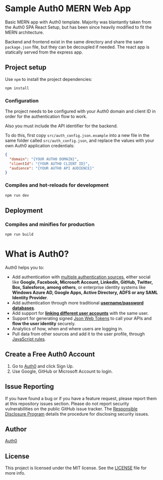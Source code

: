 # Sample Auth0 MERN Web App

Basic MERN app with Auth0 template. Majority was blantantly taken from the Auth0 SPA React Setup, but has been since heavily modified to fit the MERN architecture.

Backend and frontend exist in the same directory and share the sane `package.json` file, but they can be decoupled if needed. The react app is statically served from the express app.

## Project setup

Use `npm` to install the project dependencies:

```bash
npm install
```

### Configuration

The project needs to be configured with your Auth0 domain and client ID in order for the authentication flow to work.

Also you must include the API identifier for the backend.

To do this, first copy `src/auth_config.json.example` into a new file in the same folder called `src/auth_config.json`, and replace the values with your own Auth0 application credentials:

```json
{
  "domain": "{YOUR AUTH0 DOMAIN}",
  "clientId": "{YOUR AUTH0 CLIENT ID}",
  "audience": "{YOUR AUTH0 API AUDIENCE}"
}
```

### Compiles and hot-reloads for development

```bash
npm run dev
```

## Deployment

### Compiles and minifies for production

```bash
npm run build
```

# What is Auth0?

Auth0 helps you to:

- Add authentication with [multiple authentication sources](https://docs.auth0.com/identityproviders), either social like **Google, Facebook, Microsoft Account, LinkedIn, GitHub, Twitter, Box, Salesforce, among others**, or enterprise identity systems like **Windows Azure AD, Google Apps, Active Directory, ADFS or any SAML Identity Provider**.
- Add authentication through more traditional **[username/password databases](https://docs.auth0.com/mysql-connection-tutorial)**.
- Add support for **[linking different user accounts](https://docs.auth0.com/link-accounts)** with the same user.
- Support for generating signed [Json Web Tokens](https://docs.auth0.com/jwt) to call your APIs and **flow the user identity** securely.
- Analytics of how, when and where users are logging in.
- Pull data from other sources and add it to the user profile, through [JavaScript rules](https://docs.auth0.com/rules).

## Create a Free Auth0 Account

1. Go to [Auth0](https://auth0.com/signup) and click Sign Up.
2. Use Google, GitHub or Microsoft Account to login.

## Issue Reporting

If you have found a bug or if you have a feature request, please report them at this repository issues section. Please do not report security vulnerabilities on the public GitHub issue tracker. The [Responsible Disclosure Program](https://auth0.com/whitehat) details the procedure for disclosing security issues.

## Author

[Auth0](https://auth0.com)

## License

This project is licensed under the MIT license. See the [LICENSE](../LICENSE) file for more info.
